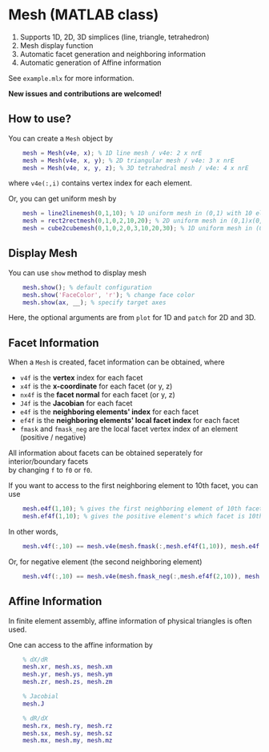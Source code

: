 # Mesh (MATLAB class)
1. Supports 1D, 2D, 3D simplices (line, triangle, tetrahedron)
2. Mesh display function
3. Automatic facet generation and neighboring information
4. Automatic generation of Affine information

See `example.mlx` for more information.

__New issues and contributions are welcomed!__
## How to use?
You can create a `Mesh` object by
```MATLAB
    mesh = Mesh(v4e, x); % 1D line mesh / v4e: 2 x nrE
    mesh = Mesh(v4e, x, y); % 2D triangular mesh / v4e: 3 x nrE
    mesh = Mesh(v4e, x, y, z); % 3D tetrahedral mesh / v4e: 4 x nrE
```
where `v4e(:,i)` contains vertex index for each element.

Or, you can get uniform mesh by
```MATLAB
    mesh = line2linemesh(0,1,10); % 1D uniform mesh in (0,1) with 10 elements.
    mesh = rect2rectmesh(0,1,0,2,10,20); % 2D uniform mesh in (0,1)x(0,2) with 10 x 20 (x2) elements.
    mesh = cube2cubemesh(0,1,0,2,0,3,10,20,30); % 1D uniform mesh in (0,1)x(0,2)x(0,3) with 10 x 20 x 30 (x6) elements.
```

## Display Mesh
You can use `show` method to display mesh

```MATLAB
    mesh.show(); % default configuration
    mesh.show('FaceColor', 'r'); % change face color
    mesh.show(ax, __); % specify target axes
```
Here, the optional arguments are from `plot` for 1D and `patch` for 2D and 3D.



## Facet Information
When a `Mesh` is created, facet information can be obtained, where
- `v4f` is the __vertex__ index for each facet
- `x4f` is the __x-coordinate__ for each facet (or y, z)
- `nx4f` is the __facet normal__ for each facet (or y, z)
- `J4f` is the __Jacobian__ for each facet
- `e4f` is the __neighboring elements' index__ for each facet
- `ef4f` is the __neighboring elements' local facet index__ for each facet
- `fmask` and `fmask_neg` are the local facet vertex index of an element (positive / negative)

All information about facets can be obtained seperately for interior/boundary facets  
by changing `f` to `f0` or `f0`.

If you want to access to the first neighboring element to 10th facet, you can use
```MATLAB
    mesh.e4f(1,10); % gives the first neighboring element of 10th facet
    mesh.ef4f(1,10); % gives the positive element's which facet is 10th facet.
```
In other words,
```MATLAB
    mesh.v4f(:,10) == mesh.v4e(mesh.fmask(:,mesh.ef4f(1,10)), mesh.e4f(1,10))
```
Or, for negative element (the second neighboring element)
```MATLAB
    mesh.v4f(:,10) == mesh.v4e(mesh.fmask_neg(:,mesh.ef4f(2,10)), mesh.e4f(2,10))
```

## Affine Information
In finite element assembly, affine information of physical triangles is often used.

One can access to the affine information by
```MATLAB
    % dX/dR
    mesh.xr, mesh.xs, mesh.xm
    mesh.yr, mesh.ys, mesh.ym
    mesh.zr, mesh.zs, mesh.zm

    % Jacobial
    mesh.J

    % dR/dX
    mesh.rx, mesh.ry, mesh.rz
    mesh.sx, mesh.sy, mesh.sz
    mesh.mx, mesh.my, mesh.mz
```